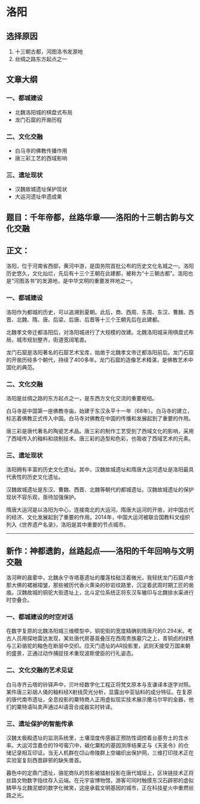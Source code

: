 # 洛阳

## 选择原因
1. 十三朝古都，河图洛书发源地
2. 丝绸之路东方起点之一

## 文章大纲
### 一、都城建设
- 北魏洛阳城的棋盘式布局
- 龙门石窟的开凿历程

### 二、文化交融
- 白马寺的佛教传播作用
- 唐三彩工艺的西域影响

### 三、遗址现状
- 汉魏故城遗址保护现状
- 大运河遗址申遗成果

## 题目：千年帝都，丝路华章——洛阳的十三朝古韵与文化交融

## 正文：

洛阳，位于河南省西部，黄河中游，是国务院首批公布的历史文化名城之一。洛阳历史悠久，文化灿烂，先后有十三个王朝在此建都，被称为“十三朝古都”。洛阳也是“河图洛书”的发源地，是中华文明的重要发祥地之一。

### 一、都城建设

洛阳作为都城的历史，可以追溯到夏朝。此后，商、西周、东周、东汉、曹魏、西晋、北魏、隋、唐、后梁、后唐、后晋等十三个王朝先后在此建都。

北魏孝文帝迁都洛阳后，对洛阳城进行了大规模的改建。北魏洛阳城采用棋盘式布局，城市规划整齐，街道宽阔笔直。

龙门石窟是洛阳著名的石窟艺术宝库，始凿于北魏孝文帝迁都洛阳前后。龙门石窟的开凿历经多个朝代，持续了400多年。龙门石窟的造像艺术精湛，是佛教艺术中国化的典范。

### 二、文化交融

洛阳是丝绸之路的东方起点之一，是东西方文化交流的重要枢纽。

白马寺是中国第一座佛教寺庙，始建于东汉永平十一年（68年）。白马寺的建立，标志着佛教正式传入中国。白马寺对佛教在中国的传播和发展起到了重要的作用。

唐三彩是唐代著名的陶瓷艺术品。唐三彩的制作工艺受到了西域文化的影响，采用了西域传入的釉料和烧制技术。唐三彩的造型和色彩，也吸收了西域艺术的元素。

### 三、遗址现状

洛阳拥有丰富的历史文化遗址。其中，汉魏故城遗址和隋唐大运河遗址是洛阳最具代表性的历史文化遗址。

汉魏故城遗址是东汉、曹魏、西晋、北魏等朝代的都城遗址。汉魏故城遗址的保护现状不容乐观，亟待加强保护。

隋唐大运河是以洛阳为中心，连接南北的大运河。隋唐大运河的开凿，对中国古代的经济、文化发展起到了重要的作用。2014年，中国大运河被联合国教科文组织列入《世界遗产名录》，洛阳是其中重要的节点城市。

---
## 新作：神都遗韵，丝路起点——洛阳的千年回响与文明交融

洛河畔的晨雾中，北魏永宁寺塔基遗址的覆莲柱础泛着微光，我轻抚龙门石窟卢舍那大佛的裙裾褶皱，那些被历代香火熏染的砂岩纹路里，沉淀着武周时期工匠的凿痕。汉魏故城的铜驼大街遗址上，北斗定位系统正将东汉车辙印与北魏排水渠进行时空叠合。

### 一、都城建设的时空对话

在数字复原的北魏洛阳城三维模型中，铜驼街的宽度精确到隋唐尺的0.294米。考古人员用探地雷达发现，某处唐代房基竟叠压在西周贵族墓穴之上，青铜卣的绿锈与三彩骆驼的釉色在断层中交织。应天门遗址的AR投影里，武则天接受万国来朝的盛景，正通过动作捕捉技术重现波斯使臣的行礼姿态。

### 二、文化交融的艺术见证

白马寺齐云塔的铃铎声中，贝叶经数字化工程正将梵文原本与支谦译本逐字对照。某件唐三彩胡人俑的釉料经X射线荧光分析，显露出中亚钴料的成分特征。在复原的唐代南市遗址，全息投影的粟特商人正用虚拟现实技术展示撒马尔罕的金器，他们的粟特语叫卖声通过AI语音合成器实时转译。

### 三、遗址保护的智能传承

汉魏太极殿遗址的监测系统里，土壤湿度传感器正预防性调控着台基夯土的含水率。大运河含嘉仓的19号窖穴中，碳化粟粒的基因测序结果正与《天圣令》的仓储记录相互印证。当无人机群在邙山帝陵群上空编织出保护网，三维打印技术正在实验室复刻西晋辟邪的缺失兽首。

暮色中的定鼎门遗址，骆驼商队的剪影被镭射投影在唐代城垣上，区块链技术正将丝路文物数字指纹存入云端。在元宇宙博物馆，游客可同时触摸东汉石辟邪的虚拟鳞甲与北魏泥塑的数字化微笑，这座承载文明基因的城市，正在科技星火中重燃丝路之光。